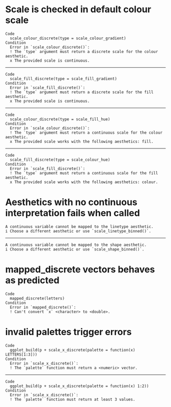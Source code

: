 # Scale is checked in default colour scale

    Code
      scale_colour_discrete(type = scale_colour_gradient)
    Condition
      Error in `scale_colour_discrete()`:
      ! The `type` argument must return a discrete scale for the colour aesthetic.
      x The provided scale is continuous.

---

    Code
      scale_fill_discrete(type = scale_fill_gradient)
    Condition
      Error in `scale_fill_discrete()`:
      ! The `type` argument must return a discrete scale for the fill aesthetic.
      x The provided scale is continuous.

---

    Code
      scale_colour_discrete(type = scale_fill_hue)
    Condition
      Error in `scale_colour_discrete()`:
      ! The `type` argument must return a continuous scale for the colour aesthetic.
      x The provided scale works with the following aesthetics: fill.

---

    Code
      scale_fill_discrete(type = scale_colour_hue)
    Condition
      Error in `scale_fill_discrete()`:
      ! The `type` argument must return a continuous scale for the fill aesthetic.
      x The provided scale works with the following aesthetics: colour.

# Aesthetics with no continuous interpretation fails when called

    A continuous variable cannot be mapped to the linetype aesthetic.
    i Choose a different aesthetic or use `scale_linetype_binned()`.

---

    A continuous variable cannot be mapped to the shape aesthetic.
    i Choose a different aesthetic or use `scale_shape_binned()`.

# mapped_discrete vectors behaves as predicted

    Code
      mapped_discrete(letters)
    Condition
      Error in `mapped_discrete()`:
      ! Can't convert `x` <character> to <double>.

# invalid palettes trigger errors

    Code
      ggplot_build(p + scale_x_discrete(palette = function(x) LETTERS[1:3]))
    Condition
      Error in `scale_x_discrete()`:
      ! The `palette` function must return a <numeric> vector.

---

    Code
      ggplot_build(p + scale_x_discrete(palette = function(x) 1:2))
    Condition
      Error in `scale_x_discrete()`:
      ! The `palette` function must return at least 3 values.

